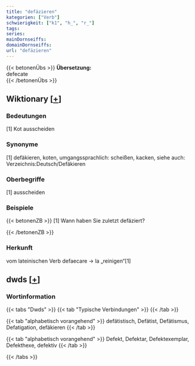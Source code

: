 ```yaml
---
title: "defäzieren"
kategorien: ["Verb"]
schwierigkeit: ["k1", "h_", "r_"]
tags:
series:
mainDornseiffs:
domainDornseiffs:
url: "defäzieren"
---
```


{{< betonenÜbs >}}
**Übersetzung:**  
defecate  
{{< /betonenÜbs >}}

## Wiktionary [[+](https://de.wiktionary.org/wiki/defäzieren)]

### Bedeutungen
[1] Kot ausscheiden  

### Synonyme
[1] defäkieren, koten, umgangssprachlich: scheißen, kacken, siehe auch: Verzeichnis:Deutsch/Defäkieren  

### Oberbegriffe
[1] ausscheiden  

### Beispiele
{{< betonenZB >}}
[1] Wann haben Sie zuletzt defäziert?  

{{< /betonenZB >}}
### Herkunft
vom lateinischen Verb defaecare → la „reinigen“[1]  



## dwds [[+](https://www.dwds.de/wb/defäzieren)]

### Wortinformation
{{< tabs "Dwds" >}}
{{< tab "Typische Verbindungen" >}}
{{< /tab >}}

{{< tab "alphabetisch vorangehend" >}}
defätistisch, Defätist, Defätismus, Defatigation, defäkieren
{{< /tab >}}

{{< tab "alphabetisch vorangehend" >}}
Defekt, Defektar, Defektexemplar, Defekthexe, defektiv
{{< /tab >}}

{{< /tabs >}}

